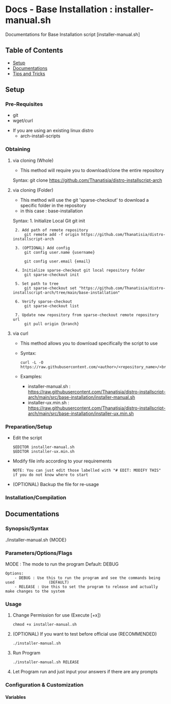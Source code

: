 # Docs - Base Installation : installer-manual.sh

Documentations for Base Installation script [installer-manual.sh]

## Table of Contents
- [Setup](#setup)
- [Documentations](#documentations)
- [Tips and Tricks](#tips-and-tricks)

## Setup

### Pre-Requisites

+ git
+ wget/curl
- If you are using an existing linux distro
	+ arch-install-scripts

### Obtaining

1. via cloning (Whole)
	- This method will require you to download/clone the entire repository

	Syntax: git clone https://github.com/Thanatisia/distro-installscript-arch

2. via cloning (Folder)
	- This method will use the git 'sparse-checkout' to download a specific folder in the repository
	- in this case : base-installation

	Syntax: 
		1. Initialize Local Git
			git init

		2. Add path of remote repository
			git remote add -f origin https://github.com/Thanatisia/distro-installscript-arch

		3. (OPTIONAL) Add config
			git config user.name {username}

			git config user.email {email}

		4. Initialize sparse-checkout git local repository folder
			git sparse-checkout init

		5. Set path to tree
			git sparse-checkout set "https://github.com/Thanatisia/distro-installscript-arch/tree/main/base-installation"

		6. Verify sparse-checkout
			git sparse-checkout list

		7. Update new repository from sparse-checkout remote repository url
			git pull origin {branch}

3. via curl

	- This method allows you to download specifically the script to use

	- Syntax: 
		```console
		curl -L -O https://raw.githubusercontent.com/<author>/<repository_name>/<branch>/[folder/to/script_name.sh]
		```

	- Examples:
		- installer-manual.sh : https://raw.githubusercontent.com/Thanatisia/distro-installscript-arch/main/src/base-installation/installer-manual.sh
		- installer-ux.min.sh : https://raw.githubusercontent.com/Thanatisia/distro-installscript-arch/main/src/base-installation/installer-ux.min.sh

### Preparation/Setup

- Edit the script
	```console
	$EDITOR installer-manual.sh
	$EDITOR installer-ux.min.sh
	```

- Modify file info according to your requirements
	```
	NOTE: You can just edit those labelled with "# EDIT: MODIFY THIS" if you do not know where to start
	```

- (OPTIONAL) Backup the file for re-usage
	

### Installation/Compilation

## Documentations

### Synopsis/Syntax

./installer-manual.sh {MODE}

### Parameters/Options/Flags

MODE <options> : The mode to run the program
	Default: DEBUG
		
	Options:
		- DEBUG	: Use this to run the program and see the commands being used 				(DEFAULT)
		- RELEASE : Use this to set the program to release and actually make changes to the system
	
### Usage

1. Change Permission for use (Execute [+x])
	```console
	chmod +x installer-manual.sh
	```

2. (OPTIONAL) If you want to test before official use (RECOMMENDED)
	```console
	./installer-manual.sh
	```	

3. Run Program
	```console
	./installer-manual.sh RELEASE
	```

4. Let Program run and just input your answers if there are any prompts


### Configuration & Customization

#### Variables

